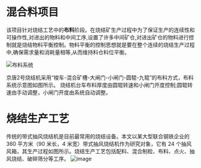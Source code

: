 # 混合料项目
该项目针对烧结工艺中的**布料**阶段。在烧结矿生产过程中为了保证生产的连续性和可操作性,对进出的物料和中间工序,设置了许多中间矿仓,对进出矿仓的物料进行控制就是烧结物料平衡控制。物料平衡的控制思想就是要在整个连续的烧结生产过程中,确保需求量和消耗量相等,从而维持料仓料位平衡。

![布料系统](https://github.com/Project-XinGang/ShaoJie/assets/53525311/39ed4417-9e7e-4584-b60b-df5a45a8401e)

京唐2号烧结机采用“梭车-混合矿槽-大闸门-小闸门-圆辊-九辊”的布料方式，布料系统示意图如图所示。
烧结机台车布料厚度由圆辊转速和小闸门开度控制;圆辊转速由手动调整，小闸门开度由系统自动调整。

# 烧结生产工艺
传统的带式抽风烧结机是目前最常用的烧结设备。本文以某大型联合钢铁企业的 360 平方米（90 米长，4 米宽）带式抽风烧结机作为研究对象，它有 24 个抽风风箱，其生产过程如图所示。烧结生产工艺包括配料、混合制粒、布料、点火、抽风烧结、破碎筛分等工序。
![image](https://github.com/Project-XinGang/ShaoJie/assets/53525311/86c2d3f4-9804-4b91-b1c7-431442d3aec1)
